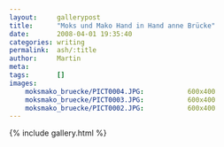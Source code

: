 ```yaml
---
layout:     gallerypost
title:      "Moks und Mako Hand in Hand anne Brücke"
date:       2008-04-01 19:35:40
categories: writing
permalink:  ash/:title
author:     Martin
meta:
tags:       []
images:
    moksmako_bruecke/PICT0004.JPG:           600x400
    moksmako_bruecke/PICT0003.JPG:           600x400
    moksmako_bruecke/PICT0002.JPG:           600x400
---
```


{% include gallery.html %}
